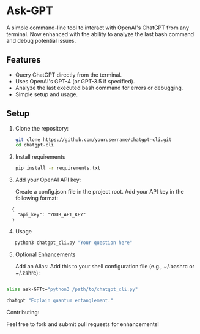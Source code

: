 # Ask-GPT

A simple command-line tool to interact with OpenAI's ChatGPT from any terminal. Now enhanced with the ability to analyze the last bash command and debug potential issues.

## Features
- Query ChatGPT directly from the terminal.
- Uses OpenAI's GPT-4 (or GPT-3.5 if specified).
- Analyze the last executed bash command for errors or debugging.
- Simple setup and usage.

## Setup

1. Clone the repository:
   ```bash
   git clone https://github.com/yourusername/chatgpt-cli.git
   cd chatgpt-cli
   ```

2. Install requirements
   ```bash
   pip install -r requirements.txt
   ```
3. Add your OpenAI API key:

   Create a config.json file in the project root.
   Add your API key in the following format:

```
  {
    "api_key": "YOUR_API_KEY"
  }
```

4. Usage 

```bash
   python3 chatgpt_cli.py "Your question here"
```

5. Optional Enhancements

   Add an Alias: Add this to your shell configuration file (e.g., ~/.bashrc or ~/.zshrc):

```bash

alias ask-GPTt="python3 /path/to/chatgpt_cli.py"

chatgpt "Explain quantum entanglement."

```

Contributing:

Feel free to fork and submit pull requests for enhancements!


